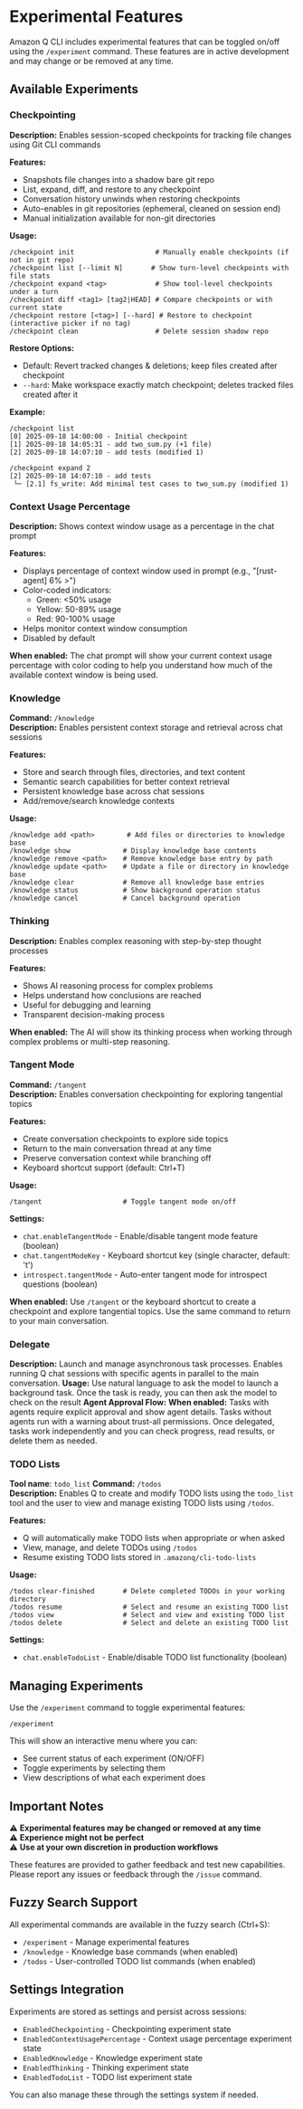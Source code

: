 # Experimental Features

Amazon Q CLI includes experimental features that can be toggled on/off using the `/experiment` command. These features are in active development and may change or be removed at any time.

## Available Experiments

### Checkpointing
**Description:** Enables session-scoped checkpoints for tracking file changes using Git CLI commands

**Features:**
- Snapshots file changes into a shadow bare git repo
- List, expand, diff, and restore to any checkpoint
- Conversation history unwinds when restoring checkpoints
- Auto-enables in git repositories (ephemeral, cleaned on session end)
- Manual initialization available for non-git directories

**Usage:**
```
/checkpoint init                    # Manually enable checkpoints (if not in git repo)
/checkpoint list [--limit N]       # Show turn-level checkpoints with file stats
/checkpoint expand <tag>            # Show tool-level checkpoints under a turn
/checkpoint diff <tag1> [tag2|HEAD] # Compare checkpoints or with current state
/checkpoint restore [<tag>] [--hard] # Restore to checkpoint (interactive picker if no tag)
/checkpoint clean                   # Delete session shadow repo
```

**Restore Options:**
- Default: Revert tracked changes & deletions; keep files created after checkpoint
- `--hard`: Make workspace exactly match checkpoint; deletes tracked files created after it

**Example:**
```
/checkpoint list
[0] 2025-09-18 14:00:00 - Initial checkpoint
[1] 2025-09-18 14:05:31 - add two_sum.py (+1 file)
[2] 2025-09-18 14:07:10 - add tests (modified 1)

/checkpoint expand 2
[2] 2025-09-18 14:07:10 - add tests
 └─ [2.1] fs_write: Add minimal test cases to two_sum.py (modified 1)
```

### Context Usage Percentage
**Description:** Shows context window usage as a percentage in the chat prompt

**Features:**
- Displays percentage of context window used in prompt (e.g., "[rust-agent] 6% >")
- Color-coded indicators:
  - Green: <50% usage
  - Yellow: 50-89% usage  
  - Red: 90-100% usage
- Helps monitor context window consumption
- Disabled by default

**When enabled:** The chat prompt will show your current context usage percentage with color coding to help you understand how much of the available context window is being used.

### Knowledge
**Command:** `/knowledge`  
**Description:** Enables persistent context storage and retrieval across chat sessions

**Features:**
- Store and search through files, directories, and text content
- Semantic search capabilities for better context retrieval  
- Persistent knowledge base across chat sessions
- Add/remove/search knowledge contexts

**Usage:**
```
/knowledge add <path>        # Add files or directories to knowledge base
/knowledge show             # Display knowledge base contents
/knowledge remove <path>    # Remove knowledge base entry by path
/knowledge update <path>    # Update a file or directory in knowledge base
/knowledge clear            # Remove all knowledge base entries
/knowledge status           # Show background operation status
/knowledge cancel           # Cancel background operation
```

### Thinking
**Description:** Enables complex reasoning with step-by-step thought processes

**Features:**
- Shows AI reasoning process for complex problems
- Helps understand how conclusions are reached
- Useful for debugging and learning
- Transparent decision-making process

**When enabled:** The AI will show its thinking process when working through complex problems or multi-step reasoning.

### Tangent Mode
**Command:** `/tangent`  
**Description:** Enables conversation checkpointing for exploring tangential topics

**Features:**
- Create conversation checkpoints to explore side topics
- Return to the main conversation thread at any time
- Preserve conversation context while branching off
- Keyboard shortcut support (default: Ctrl+T)

**Usage:**
```
/tangent                    # Toggle tangent mode on/off
```

**Settings:**
- `chat.enableTangentMode` - Enable/disable tangent mode feature (boolean)
- `chat.tangentModeKey` - Keyboard shortcut key (single character, default: 't')
- `introspect.tangentMode` - Auto-enter tangent mode for introspect questions (boolean)

**When enabled:** Use `/tangent` or the keyboard shortcut to create a checkpoint and explore tangential topics. Use the same command to return to your main conversation.

### Delegate
**Description:** Launch and manage asynchronous task processes. Enables running Q chat sessions with specific agents in parallel to the main conversation.
**Usage:**
Use natural language to ask the model to launch a background task. Once the task is ready, you can then ask the model to check on the result
**Agent Approval Flow:**
**When enabled:** Tasks with agents require explicit approval and show agent details. Tasks without agents run with a warning about trust-all permissions. Once delegated, tasks work independently and you can check progress, read results, or delete them as needed.

### TODO Lists
**Tool name**: `todo_list`
**Command:** `/todos`  
**Description:** Enables Q to create and modify TODO lists using the `todo_list` tool and the user to view and manage existing TODO lists using `/todos`.

**Features:**
- Q will automatically make TODO lists when appropriate or when asked
- View, manage, and delete TODOs using `/todos`
- Resume existing TODO lists stored in `.amazonq/cli-todo-lists`

**Usage:**
```
/todos clear-finished       # Delete completed TODOs in your working directory
/todos resume               # Select and resume an existing TODO list
/todos view                 # Select and view and existing TODO list
/todos delete               # Select and delete an existing TODO list
```

**Settings:**
- `chat.enableTodoList` - Enable/disable TODO list functionality (boolean)

## Managing Experiments

Use the `/experiment` command to toggle experimental features:

```
/experiment
```

This will show an interactive menu where you can:
- See current status of each experiment (ON/OFF)
- Toggle experiments by selecting them
- View descriptions of what each experiment does

## Important Notes

⚠️ **Experimental features may be changed or removed at any time**  
⚠️ **Experience might not be perfect**  
⚠️ **Use at your own discretion in production workflows**

These features are provided to gather feedback and test new capabilities. Please report any issues or feedback through the `/issue` command.

## Fuzzy Search Support

All experimental commands are available in the fuzzy search (Ctrl+S):
- `/experiment` - Manage experimental features
- `/knowledge` - Knowledge base commands (when enabled)
- `/todos` - User-controlled TODO list commands (when enabled)

## Settings Integration

Experiments are stored as settings and persist across sessions:
- `EnabledCheckpointing` - Checkpointing experiment state
- `EnabledContextUsagePercentage` - Context usage percentage experiment state
- `EnabledKnowledge` - Knowledge experiment state
- `EnabledThinking` - Thinking experiment state
- `EnabledTodoList` - TODO list experiment state

You can also manage these through the settings system if needed.
